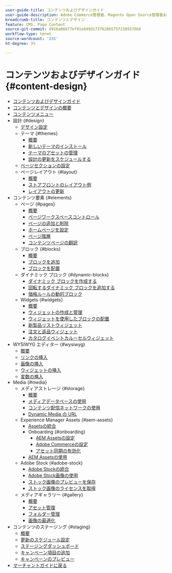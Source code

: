 ```yaml
---
user-guide-title: コンテンツおよびデザインガイド
user-guide-description: Adobe Commerce管理者、Magento Open Source管理者および e コマースマーケター向けのコンテンツおよびデザイン機能に関する包括的な情報です。
breadcrumb-title: コンテンツとデザイン
feature: CMS, Page Content
source-git-commit: d91ba86b77ef91e849d1737628b575f2309376b8
workflow-type: tm+mt
source-wordcount: '231'
ht-degree: 3%

---
```



# コンテンツおよびデザインガイド {#content-design}

- [コンテンツおよびデザインガイド](guide-overview.md)
- [コンテンツとデザインの概要](introduction.md)
- [コンテンツメニュー](content-menu.md)
- 設計 {#design}
   - [デザイン設定](configuration.md)
   - テーマ {#themes}
      - [概要](themes.md)
      - [新しいテーマのインストール](theme-install.md)
      - [テーマのアセットの管理](theme-assets.md)
      - [設計の更新をスケジュールする](schedule.md)
   - [ページセクションの設定](page-setup.md)
   - ページレイアウト {#layout}
      - [概要](page-layout.md)
      - [ストアフロントのレイアウト例](page-layout-examples.md)
      - [レイアウトの更新](layout-updates.md)
- コンテンツ要素 {#elements}
   - ページ {#pages}
      - [概要](pages.md)
      - [ページワークスペースコントロール](pages-workspace.md)
      - [ページの追加と削除](page-add.md)
      - [ホームページを設定](page-home-new.md)
      - [ページ階層](page-hierarchy.md)
      - [コンテンツページの翻訳](page-translate.md)
   - ブロック {#blocks}
      - [概要](blocks.md)
      - [ブロックを追加](block-add.md)
      - [ブロックを配置](block-position.md)
   - ダイナミック ブロック {#dynamic-blocks}
      - [ダイナミック ブロックを作成する](dynamic-blocks.md)
      - [回転するダイナミック ブロックを追加する](dynamic-blocks-rotate.md)
      - [価格ルールの動的ブロック](dynamic-blocks-price-rules.md)
   - Widgets {#widgets}
      - [概要](widgets.md)
      - [ウィジェットの作成と管理](widget-create.md)
      - [ウィジェットを使用したブロックの配置](widget-static-block.md)
      - [新製品リストウィジェット](widget-new-products-list.md)
      - [注文と返品ウィジェット](widget-orders-returns.md)
      - [カタログイベントカルーセルウィジェット](widget-event-carousel.md)
- WYSIWYG エディター {#wysiwyg}
   - [概要](editor.md)
   - [リンクの挿入](editor-insert-link.md)
   - [画像の挿入](editor-insert-image.md)
   - [ウィジェットの挿入](editor-widget.md)
   - [変数の挿入](editor-insert-variable.md)
- Media {#media}
   - メディアストレージ {#storage}
      - [概要](media-storage.md)
      - [メディアデータベースの使用](media-storage-database.md)
      - [コンテンツ配信ネットワークの使用](media-storage-content-delivery-network.md)
      - [Dynamic Media の URL](catalog-urls-dynamic-media.md)
   - Experience Manager Assets {#aem-assets}
      - [Assetsの統合](aem-assets.md)
      - Onboarding {#onboarding}
         - [AEM Assetsの設定](aem-assets-configure-aem.md)
         - [Adobe Commerceの設定](aem-assets-configure-commerce.md)
         - [アセット同期の有効化](aem-assets-setup-synchronization.md)
      - [AEM Assetsの使用](aem-assets-manage.md)
   - Adobe Stock {#adobe-stock}
      - [Adobe Stockの統合](adobe-stock.md)
      - [Adobe Stock画像の使用](adobe-stock-manage.md)
      - [ストック画像のプレビューを保存](adobe-stock-save-preview.md)
      - [ストック画像のライセンスを取得](adobe-stock-license-image.md)
   - メディアギャラリー {#gallery}
      - [概要](media-gallery.md)
      - [アセット管理](media-gallery-asset-management.md)
      - [フォルダー管理](media-gallery-folder-management.md)
      - [画像の最適化](media-gallery-image-optimization.md)
- コンテンツのステージング {#staging}
   - [概要](content-staging.md)
   - [更新のスケジュール設定](content-staging-scheduled-update.md)
   - [ステージングダッシュボード](content-staging-dashboard.md)
   - [キャンペーン項目の追加](content-staging-add-item.md)
   - [キャンペーンのプレビュー](content-staging-preview.md)
- [ マーチャントガイドに戻る ](https://experienceleague.adobe.com/en/docs/commerce-admin/user-guides/home)

